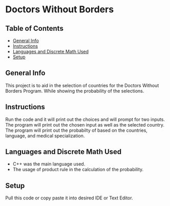# Doctors Without Borders
## Table of Contents
* [General Info](#general-info)
* [Instructions](#instructions)
* [Languages and Discrete Math Used](#languages-and-discrete-math-used)
* [Setup](#usage)
## General Info
This project is to aid in the selection of countries for the Doctors Without Borders Program.
While showing the probability of the selections. 
## Instructions
Run the code and it will print out the choices and will prompt for two inputs.
The program will print out the chosen input as well as the selected country.
The program will print out the probabilty of based on the countries, language, and medical specialization.
## Languages and Discrete Math Used
* C++ was the main language used.
* The usage of product rule in the calculation of the probability.
## Setup
Pull this code or copy paste it into desired IDE or Text Editor. 


